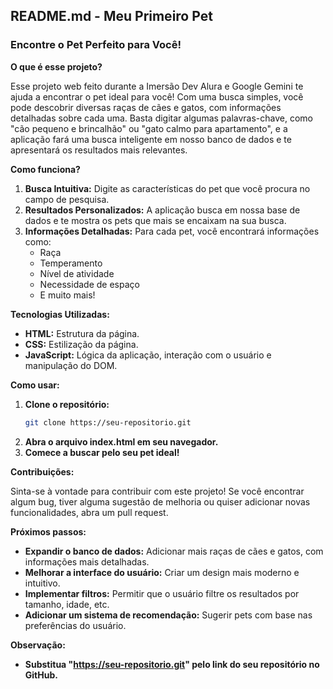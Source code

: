 ## **README.md - Meu Primeiro Pet**

###  Encontre o Pet Perfeito para Você! 

**O que é esse projeto?**

Esse projeto web feito durante a Imersão Dev Alura e Google Gemini te ajuda a encontrar o pet ideal para você! Com uma busca simples, você pode descobrir diversas raças de cães e gatos, com informações detalhadas sobre cada uma. Basta digitar algumas palavras-chave, como "cão pequeno e brincalhão" ou "gato calmo para apartamento", e a aplicação fará uma busca inteligente em nosso banco de dados e te apresentará os resultados mais relevantes.

**Como funciona?**

1. **Busca Intuitiva:** Digite as características do pet que você procura no campo de pesquisa.
2. **Resultados Personalizados:** A aplicação busca em nossa base de dados e te mostra os pets que mais se encaixam na sua busca.
3. **Informações Detalhadas:** Para cada pet, você encontrará informações como:
    * Raça
    * Temperamento
    * Nível de atividade
    * Necessidade de espaço
    * E muito mais!

**Tecnologias Utilizadas:**

* **HTML:** Estrutura da página.
* **CSS:** Estilização da página.
* **JavaScript:** Lógica da aplicação, interação com o usuário e manipulação do DOM.

**Como usar:**

1. **Clone o repositório:**
   ```bash
   git clone https://seu-repositorio.git
   ```
2. **Abra o arquivo index.html em seu navegador.**
3. **Comece a buscar pelo seu pet ideal!**

**Contribuições:**

Sinta-se à vontade para contribuir com este projeto! Se você encontrar algum bug, tiver alguma sugestão de melhoria ou quiser adicionar novas funcionalidades, abra um pull request.

**Próximos passos:**

* **Expandir o banco de dados:** Adicionar mais raças de cães e gatos, com informações mais detalhadas.
* **Melhorar a interface do usuário:** Criar um design mais moderno e intuitivo.
* **Implementar filtros:** Permitir que o usuário filtre os resultados por tamanho, idade, etc.
* **Adicionar um sistema de recomendação:** Sugerir pets com base nas preferências do usuário.

**Observação:**

* **Substitua "https://seu-repositorio.git" pelo link do seu repositório no GitHub.**
